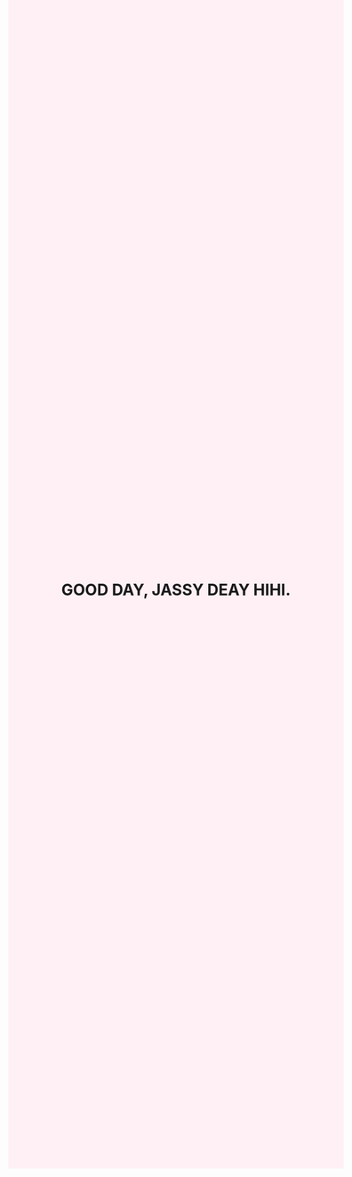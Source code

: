 <!DOCTYPE html>
 <html>
    <head>
        <h1> GOOD DAY, JASSY DEAY HIHI.</h1>
        <meta charset="utf-B">
        <meta name="viewport" content="width=device, initial-scale=1">
        <title>GUSTO KO NA MAG PA BABY!!!!</title>
        <style type="text/css">
            body{
                background: lavenderblush;
                height: 50vh;
                display: grid;
                place-items: center;
            }
            .text{
                font-size: 60px;
                font-weight: bolder;
                font-family: 'croissant one', cursive;
                text-shadow: 2px 2px 4px #000;
                animation: color 5s infinite;
            }
            @keyframes color {
                0%{color: orange}
                10%{color: blue}
                20%{color: black}
                30%{color: red}
                40%{color: pink}
                50%{color: yellow}
                60%{color: gray}
                70%{color: violet}
                80%{color: yellowgreen}
                90%{color: bisque}
            }

        </style>
    </head>
    <body>
        <p class="text"> HI, PWEDE MANG HIRAM OG BALLPEN??</p>
        <font color="red"face="Garamond"style="display: flex; justify-content: center; align-items: center; height: 0vh;">
            <p style="font-size: 20px;">
                MALOUY MAN GANI SI PAPA JESUS. IKAW PA KAHA HIHI
    </font>
    </body>
 </html>

